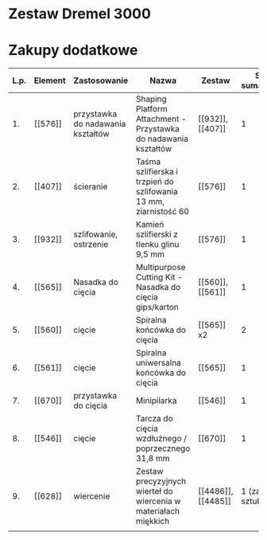 
# Zestaw Dremel 3000

# Zakupy dodatkowe


| L.p. | Element | Zastosowanie                      | Nazwa                                                            | Zestaw             | Sztuk sumarycznie   |
| ---- | ------- | --------------------------------- | ---------------------------------------------------------------- | ------------------ | ------------------- |
| 1.   | [[576]] | przystawka do nadawania kształtów | Shaping Platform Attachment - Przystawka do nadawania kształtów  | [[932]], [[407]]   | 1                   |
| 2.   | [[407]] | ścieranie                         | Taśma szlifierska i trzpień do szlifowania 13 mm, ziarnistość 60 | [[576]]            | 1                   |
| 3.   | [[932]] | szlifowanie, ostrzenie            | Kamień szlifierski z tlenku glinu 9,5 mm                         | [[576]]            | 1                   |
| 4.   | [[565]] | Nasadka do cięcia                 | Multipurpose Cutting Kit - Nasadka do cięcia gips/karton         | [[560]], [[561]]   | 1                   |
| 5.   | [[560]] | cięcie                            | Spiralna końcówka do cięcia                                      | [[565]] x2         | 2                   |
| 6.   | [[561]] | cięcie                            | Spiralna uniwersalna końcówka do cięcia                          | [[565]]            | 1                   |
| 7.   | [[670]] | przystawka do cięcia              | Minipilarka                                                      | [[546]]            | 1                   |
| 8.   | [[546]] | cięcie                            | Tarcza do cięcia wzdłużnego / poprzecznego 31,8 mm               | [[670]]            | 1                   |
| 9.   | [[628]] | wiercenie                         | Zestaw precyzyjnych wierteł do wiercenia w materiałach miękkich  | [[4486]], [[4485]] | 1 (zawiera 7 sztuk) |
|      |         |                                   |                                                                  |                    |                     |


